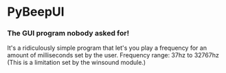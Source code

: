 # PyBeepUI
### The GUI program nobody asked for!
It's a ridiculously simple program that let's you play a frequency for an amount of milliseconds set by the user.
Frequency range: 37hz to 32767hz (This is a limitation set by the winsound module.)
